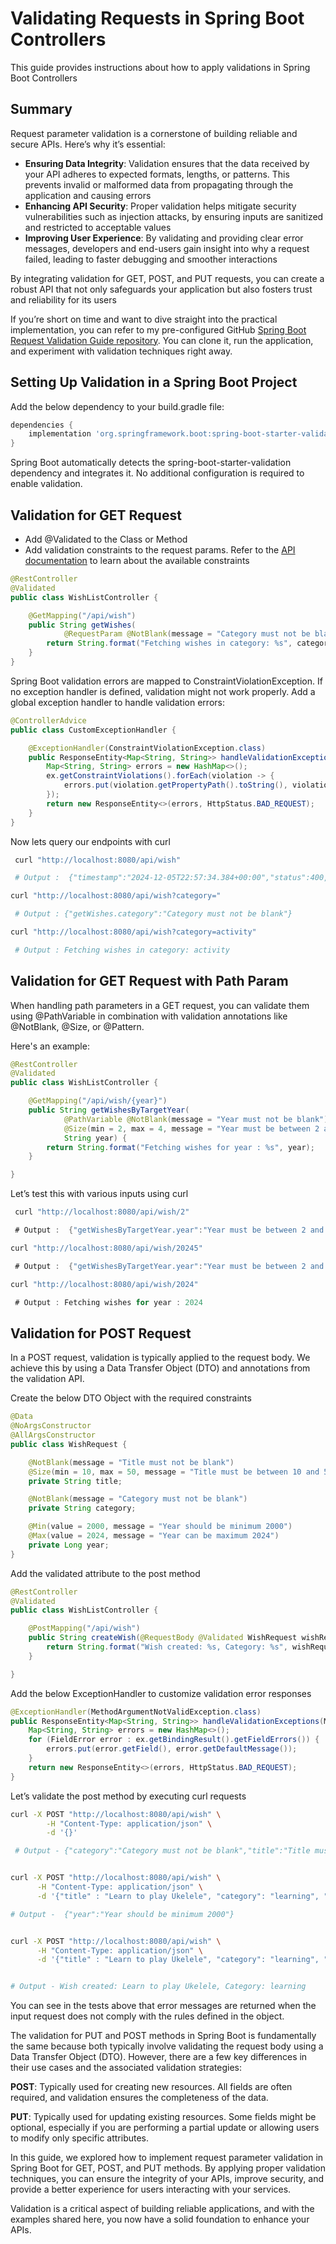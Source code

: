 # Validating Requests in Spring Boot Controllers

This guide provides instructions about how to apply validations in Spring Boot Controllers  

## Summary

Request parameter validation is a cornerstone of building reliable and secure APIs. Here’s why it’s essential:

- **Ensuring Data Integrity**: Validation ensures that the data received by your API adheres to expected formats, lengths, or patterns. This prevents invalid or malformed data from propagating through the application and causing errors
- **Enhancing API Security**: Proper validation helps mitigate security vulnerabilities such as injection attacks, by ensuring inputs are sanitized and restricted to acceptable values
- **Improving User Experience**: By validating and providing clear error messages, developers and end-users gain insight into why a request failed, leading to faster debugging and smoother interactions

By integrating validation for GET, POST, and PUT requests, you can create a robust API that not only safeguards your application but also fosters trust and reliability for its users

If you’re short on time and want to dive straight into the practical implementation, you can refer to my pre-configured GitHub [Spring Boot Request Validation Guide repository](https://github.com/TechSparkWorkspace/tspark-springboot-validation). You can clone it, run the application, and experiment with validation techniques right away.

## Setting Up Validation in a Spring Boot Project

Add the below dependency to your build.gradle file:

```groovy
dependencies {
    implementation 'org.springframework.boot:spring-boot-starter-validation'
}
```

Spring Boot automatically detects the spring-boot-starter-validation dependency and integrates it. No additional configuration is required to enable validation.

## Validation for GET Request

- Add @Validated to the Class or Method
- Add validation constraints to the request params. Refer to the [API documentation](https://jakarta.ee/specifications/bean-validation/3.0/apidocs/jakarta/validation/constraints/package-summary) to learn about the available constraints

```java
@RestController
@Validated
public class WishListController {

    @GetMapping("/api/wish")
    public String getWishes(
            @RequestParam @NotBlank(message = "Category must not be blank") String category) {
        return String.format("Fetching wishes in category: %s", category);
    }
}
```

Spring Boot validation errors are mapped to ConstraintViolationException. If no exception handler is defined, validation might not work properly. Add a global exception handler to handle validation errors:

```java
@ControllerAdvice
public class CustomExceptionHandler {

    @ExceptionHandler(ConstraintViolationException.class)
    public ResponseEntity<Map<String, String>> handleValidationExceptions(ConstraintViolationException ex) {
        Map<String, String> errors = new HashMap<>();
        ex.getConstraintViolations().forEach(violation -> {
            errors.put(violation.getPropertyPath().toString(), violation.getMessage());
        });
        return new ResponseEntity<>(errors, HttpStatus.BAD_REQUEST);
    }
}
```

Now lets query our endpoints with curl

```bash
 curl "http://localhost:8080/api/wish"   

 # Output :  {"timestamp":"2024-12-05T22:57:34.384+00:00","status":400,"error":"Bad Request","path":"/api/wish"}

curl "http://localhost:8080/api/wish?category="

 # Output : {"getWishes.category":"Category must not be blank"}

curl "http://localhost:8080/api/wish?category=activity"

 # Output : Fetching wishes in category: activity   

```

## Validation for GET Request with Path Param

When handling path parameters in a GET request, you can validate them using @PathVariable in combination with validation annotations like @NotBlank, @Size, or @Pattern. 

Here's an example:

```java
@RestController
@Validated
public class WishListController {

    @GetMapping("/api/wish/{year}")
    public String getWishesByTargetYear(
            @PathVariable @NotBlank(message = "Year must not be blank")
            @Size(min = 2, max = 4, message = "Year must be between 2 and 4 characters")
            String year) {
        return String.format("Fetching wishes for year : %s", year);
    }

}

```


Let’s test this with various inputs using curl


```java
 curl "http://localhost:8080/api/wish/2" 

 # Output :  {"getWishesByTargetYear.year":"Year must be between 2 and 4 characters "}

curl "http://localhost:8080/api/wish/20245"

 # Output :  {"getWishesByTargetYear.year":"Year must be between 2 and 4 characters "}

curl "http://localhost:8080/api/wish/2024"

 # Output : Fetching wishes for year : 2024

```

## Validation for POST Request

In a POST request, validation is typically applied to the request body. We achieve this by using a Data Transfer Object (DTO) and annotations from the validation API.

Create the below DTO Object with the required constraints

```java
@Data
@NoArgsConstructor
@AllArgsConstructor
public class WishRequest {

    @NotBlank(message = "Title must not be blank")
    @Size(min = 10, max = 50, message = "Title must be between 10 and 50 characters")
    private String title;

    @NotBlank(message = "Category must not be blank")
    private String category;

    @Min(value = 2000, message = "Year should be minimum 2000")
    @Max(value = 2024, message = "Year can be maximum 2024")
    private Long year;
}
```

Add the validated attribute to the post method

```java
@RestController
@Validated
public class WishListController {

    @PostMapping("/api/wish")
    public String createWish(@RequestBody @Validated WishRequest wishRequest) {
        return String.format("Wish created: %s, Category: %s", wishRequest.getTitle(), wishRequest.getCategory());
    }

}
```

Add the below ExceptionHandler to customize validation error responses

```java
@ExceptionHandler(MethodArgumentNotValidException.class)
public ResponseEntity<Map<String, String>> handleValidationExceptions(MethodArgumentNotValidException ex) {
    Map<String, String> errors = new HashMap<>();
    for (FieldError error : ex.getBindingResult().getFieldErrors()) {
        errors.put(error.getField(), error.getDefaultMessage());
    }
    return new ResponseEntity<>(errors, HttpStatus.BAD_REQUEST);
}

```

Let’s validate the post method by executing curl requests

```bash
curl -X POST "http://localhost:8080/api/wish" \
        -H "Content-Type: application/json" \
        -d '{}'

 # Output - {"category":"Category must not be blank","title":"Title must not be blank"}


curl -X POST "http://localhost:8080/api/wish" \
      -H "Content-Type: application/json" \
      -d '{"title" : "Learn to play Ukelele", "category": "learning", "year" : 1990}'

# Output -  {"year":"Year should be minimum 2000"}


curl -X POST "http://localhost:8080/api/wish" \
      -H "Content-Type: application/json" \
      -d '{"title" : "Learn to play Ukelele", "category": "learning", "year" : 2005}'


# Output - Wish created: Learn to play Ukelele, Category: learning
```

You can see in the tests above that error messages are returned when the input request does not comply with the rules defined in the object.

The validation for PUT and POST methods in Spring Boot is fundamentally the same because both typically involve validating the request body using a Data Transfer Object (DTO). However, there are a few key differences in their use cases and the associated validation strategies:

**POST**: Typically used for creating new resources. All fields are often required, and validation ensures the completeness of the data.

**PUT**: Typically used for updating existing resources. Some fields might be optional, especially if you are performing a partial update or allowing users to modify only specific attributes.

In this guide, we explored how to implement request parameter validation in Spring Boot for GET, POST, and PUT methods. By applying proper validation techniques, you can ensure the integrity of your APIs, improve security, and provide a better experience for users interacting with your services.

Validation is a critical aspect of building reliable applications, and with the examples shared here, you now have a solid foundation to enhance your APIs.
